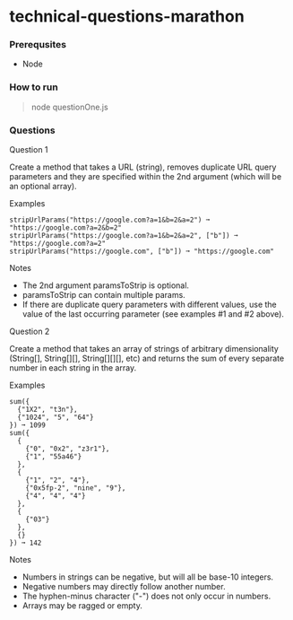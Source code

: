 # technical-questions-marathon

### Prerequsites

- Node

### How to run

> node questionOne.js

### Questions 

Question 1  

Create a method that takes a URL (string), removes duplicate URL query parameters and they are specified within the 2nd argument (which will be an optional array).  

Examples  
```
stripUrlParams("https://google.com?a=1&b=2&a=2") ➞ "https://google.com?a=2&b=2"  
stripUrlParams("https://google.com?a=1&b=2&a=2", ["b"]) ➞ "https://google.com?a=2"   
stripUrlParams("https://google.com", ["b"]) ➞ "https://google.com"  
```

Notes  
- The 2nd argument paramsToStrip is optional.  
- paramsToStrip can contain multiple params.   
- If there are duplicate query parameters with different values, use the value of the last occurring parameter (see examples #1 and #2 above).   

Question 2 

Create a method that takes an array of strings of arbitrary dimensionality (String[], String[][], String[][][], etc) and returns the sum of every separate number in each string in the array.

Examples   
```sum({"1", "five", "2wenty", "thr33"}) ➞ 36   
sum({  
  {"1X2", "t3n"},    
  {"1024", "5", "64"}   
}) ➞ 1099   
sum({  
  {  
    {"0", "0x2", "z3r1"},  
    {"1", "55a46"}   
  },  
  {    
    {"1", "2", "4"},   
    {"0x5fp-2", "nine", "9"},   
    {"4", "4", "4"}  
  },   
  {  
    {"03"}  
  },  
  {}  
}) ➞ 142
```  

Notes  
- Numbers in strings can be negative, but will all be base-10 integers.  
- Negative numbers may directly follow another number.  
- The hyphen-minus character ("-") does not only occur in numbers.  
- Arrays may be ragged or empty.  
